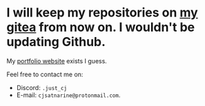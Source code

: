 # I will keep my repositories on [my gitea](https://git.cjsatnarine.space) from now on. I wouldn't be updating Github.

My [portfolio website](https://cjsatnarine.space) exists I guess.

Feel free to contact me on:
- Discord: `.just_cj`
- E-mail: `cjsatnarine@protonmail.com`. 

<!--
**CJSatnarine/CJSatnarine** is a ✨ _special_ ✨ repository because its `README.md` (this file) appears on your GitHub profile.

Here are some ideas to get you started:

- 🔭 I’m currently working on ...
- 🌱 I’m currently learning ...
- 👯 I’m looking to collaborate on ...
- 🤔 I’m looking for help with ...
- 💬 Ask me about ...
- 📫 How to reach me: ...
- 😄 Pronouns: ...
- ⚡ Fun fact: ...
-->
